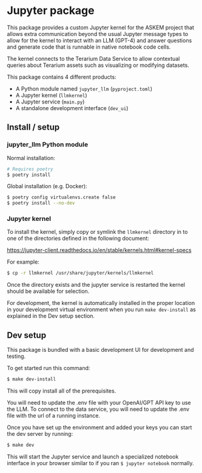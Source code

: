 # Jupyter package

This package provides a custom Jupyter kernel for the ASKEM project that allows extra communication beyond the usual Jupyter message types to allow for the kernel to interact with an LLM (GPT-4) and answer questions and generate code that is runnable in native notebook code cells.

The kernel connects to the Terarium Data Service to allow contextual queries about Terarium assets such as visualizing or modifying datasets.


This package contains 4 different products:

* A Python module named `jupyter_llm` (`pyproject.toml`)
* A Jupyter kernel (`llmkernel`)
* A Jupyter service (`main.py`)
* A standalone development interface (`dev_ui`)

## Install / setup

### jupyter_llm Python module

Normal installation:
```bash
# Requires poetry
$ poetry install
```

Global installation (e.g. Docker):
```bash
$ poetry config virtualenvs.create false
$ poetry install --no-dev
```

### Jupyter kernel

To install the kernel, simply copy or symlink the `llmkernel` directory in to one of the directories defined in the following document:

https://jupyter-client.readthedocs.io/en/stable/kernels.html#kernel-specs


For example:
```bash
$ cp -r llmkernel /usr/share/jupyter/kernels/llmkernel
```

Once the directory exists and the jupyter service is restarted the kernel should be available for selection.

For development, the kernel is automatically installed in the proper location in your development virtual environment when you run `make dev-install` as explained in the Dev setup section.


## Dev setup

This package is bundled with a basic development UI for development and testing.

To get started run this command:

```bash
$ make dev-install
```

This will copy install all of the prerequisites.

You will need to update the .env file with your OpenAI/GPT API key to use the LLM. To connect to the data service, you will need to update the .env file with the url of a running instance.

Once you have set up the environment and added your keys you can start the dev server by running:

```bash
$ make dev
```

This will start the Jupyter service and launch a specialized notebook interface in your browser similar to if you ran `$ jupyter notebook` normally.



